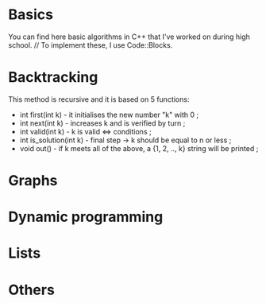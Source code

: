# Basics
You can find here basic algorithms in C++ that I've worked on during high school.
// To implement these, I use Code::Blocks.

# Backtracking

This method is recursive and it is based on 5 functions:
- int first(int k) - it initialises the new number "k" with 0 ;
- int next(int k) - increases k and is verified by turn ;
- int valid(int k) - k is valid <=> conditions ;
- int is_solution(int k) - final step -> k should be equal to n or less ;
- void out() - if k meets all of the above, a {1, 2, .., k} string will be printed ;

# Graphs

# Dynamic programming

# Lists

# Others
